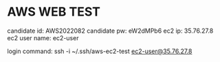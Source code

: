 # AWS WEB TEST

candidate id: AWS2022082
candidate pw: eW2dMPb6
ec2 ip: 35.76.27.8
ec2 user name: ec2-user

login command: ssh -i ~/.ssh/aws-ec2-test ec2-user@35.76.27.8